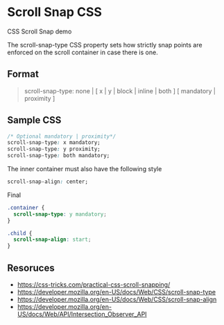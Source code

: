 # Scroll Snap CSS
CSS Scroll Snap demo

The scroll-snap-type CSS property sets how strictly snap points are enforced on the scroll container in case there is one.

## Format

> scroll-snap-type: none | [ x | y | block | inline | both ] [ mandatory | proximity ]

## Sample CSS 

```css
/* Optional mandatory | proximity*/
scroll-snap-type: x mandatory;
scroll-snap-type: y proximity;
scroll-snap-type: both mandatory;
```

The inner container must also have the following style

```css
scroll-snap-align: center;
```

Final

```css
.container {
  scroll-snap-type: y mandatory;
}

.child {
  scroll-snap-align: start;
}
```

## Resoruces

- https://css-tricks.com/practical-css-scroll-snapping/
- https://developer.mozilla.org/en-US/docs/Web/CSS/scroll-snap-type
- https://developer.mozilla.org/en-US/docs/Web/CSS/scroll-snap-align
- https://developer.mozilla.org/en-US/docs/Web/API/Intersection_Observer_API